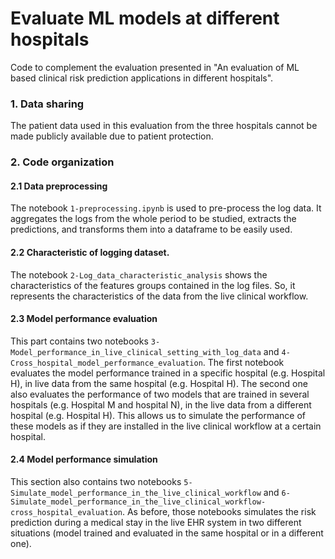 # Evaluate ML models at different hospitals

Code to complement the evaluation presented in "An evaluation of ML based clinical risk prediction applications in different hospitals". 

### 1. Data sharing

The patient data used in this evaluation from the three hospitals cannot be made publicly available due to patient protection.

### 2. Code organization

#### 2.1 Data preprocessing
The notebook `1-preprocessing.ipynb` is used to pre-process the log data. It aggregates the logs from the whole period to be studied, extracts the predictions, and transforms them into a dataframe to be easily used. 

#### 2.2 Characteristic of logging dataset.
The notebook `2-Log_data_characteristic_analysis` shows the characteristics of the features groups contained in the log files. So, it represents the characteristics of the data from the live clinical workflow.

#### 2.3 Model performance evaluation 
This part contains two notebooks `3-Model_performance_in_live_clinical_setting_with_log_data` and `4-Cross_hospital_model_performance_evaluation`. The first notebook evaluates the model performance trained in a specific hospital (e.g. Hospital H), in live data from the same hospital (e.g. Hospital H). The second one also evaluates the performance of two models that are trained in several hospitals (e.g. Hospital M and hospital N), in the live data from a different hospital (e.g. Hospital H). This allows us to simulate the performance of these models as if they are installed in the live clinical workflow at a certain hospital. 

#### 2.4 Model performance simulation 
This section also contains two notebooks `5-Simulate_model_performance_in_the_live_clinical_workflow` and `6-Simulate_model_performance_in_the_live_clinical_workflow-cross_hospital_evaluation`. As before, those notebooks simulates the risk prediction during a medical stay in the live EHR system in two different situations (model trained and evaluated in the same hospital or in a different one). 

